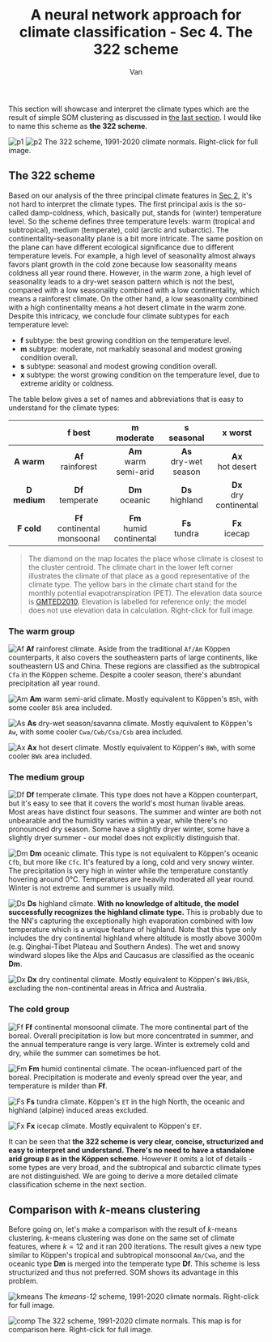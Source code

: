 ﻿---
layout: post
title: A neural network approach for climate classification - Sec 4. The 322 scheme
author: Van
category: climate
---

This section will showcase and interpret the climate types which are the result of simple SOM clustering as discussed in [the last section](https://peace-van.github.io/climate/2023/11/12/sec3.html). I would like to name this scheme as **the 322 scheme**.

![p1](/assets/NN4/globe.png)
![p2](/assets/NN4/legend.png)
The 322 scheme, 1991-2020 climate normals. Right-click for full image.   

## The 322 scheme

Based on our analysis of the three principal climate features in [Sec 2](https://peace-van.github.io/climate/2023/11/11/sec2.html), it's not hard to interpret the climate types. The first principal axis is the so-called damp-coldness, which, basically put, stands for (winter) temperature level. So the scheme defines three temperature levels: warm (tropical and subtropical), medium (temperate), cold (arctic and subarctic). The continentality-seasonality plane is a bit more intricate. The same position on the plane can have different ecological significance due to different temperature levels. For example, a high level of seasonality almost always favors plant growth in the cold zone because low seasonality means coldness all year round there. However, in the warm zone, a high level of seasonality leads to a dry-wet season pattern which is not the best, compared with a low seasonality combined with a low continentality, which means a rainforest climate. On the other hand, a low seasonality combined with a high continentality means a hot desert climate in the warm zone. Despite this intricacy, we conclude four climate subtypes for each temperature level:

- **f** subtype: the best growing condition on the temperature level.   
- **m** subtype: moderate, not markably seasonal and modest growing condition overall.   
- **s** subtype: seasonal and modest growing condition overall.   
- **x** subtype: the worst growing condition on the temperature level, due to extreme aridity or coldness.

The table below gives a set of names and abbreviations that is easy to understand for the climate types: 

|              |          **f best**          |      **m moderate**      |     **s seasonal**    |       **x worst**      |
|:------------:|:----------------------------:|:------------------------:|:---------------------:|:----------------------:|
|  **A warm**  |       **Af**<br>rainforest      |   **Am**<br>warm semi-arid  | **As**<br>dry-wet season |    **Ax**<br>hot desert   |
| **D medium** |       **Df**<br>temperate       |      **Dm**<br>oceanic      |    **Ds**<br>highland    | **Dx**<br>dry continental |
|  **F cold**  | **Ff**<br>continental monsoonal | **Fm**<br>humid continental |     **Fs**<br>tundra     |      **Fx**<br>icecap     |

> The diamond on the map locates the place whose climate is closest to the cluster centroid. The climate chart in the lower left corner illustrates the climate of that place as a good representative of the climate type. The yellow bars in the climate chart stand for the monthly potential evapotranspiration (PET). The elevation data source is [GMTED2010](https://www.usgs.gov/centers/eros/science/usgs-eros-archive-digital-elevation-global-multi-resolution-terrain-elevation). Elevation is labelled for reference only; the model does not use elevation data in calculation. Right-click for full image.   

### The warm group

![Af](/assets/NN4/Af__.png)
**Af** rainforest climate. Aside from the traditional `Af/Am` Köppen counterparts, it also covers the southeastern parts of large continents, like southeastern US and China. These regions are classified as the subtropical `Cfa` in the Köppen scheme. Despite a cooler season, there's abundant precipitation all year round.    

![Am](/assets/NN4/Am__.png)
**Am** warm semi-arid climate. Mostly equivalent to Köppen's `BSh`, with some cooler `BSk` area included.    

![As](/assets/NN4/As__.png)
**As** dry-wet season/savanna climate. Mostly equivalent to Köppen's `Aw`, with some cooler `Cwa/Cwb/Csa/Csb` area included.    

![Ax](/assets/NN4/Ax__.png)
**Ax** hot desert climate. Mostly equivalent to Köppen's `BWh`, with some cooler `BWk` area included.    

### The medium group

![Df](/assets/NN4/Df__.png)
**Df** temperate climate. This type does not have a Köppen counterpart, but it's easy to see that it covers the world's most human livable areas. Most areas have distinct four seasons. The summer and winter are both not unbearable and the humidity varies within a year, while there's no pronounced dry season. Some have a slightly dryer winter, some have a slightly dryer summer - our model does not explicitly distinguish that.      

![Dm](/assets/NN4/Dm__.png)
**Dm** oceanic climate. This type is not equivalent to Köppen's oceanic `Cfb`, but more like `Cfc`. It's featured by a long, cold and very snowy winter. The precipitation is very high in winter while the temperature constantly hovering around 0°C. Temperatures are heavily moderated all year round. Winter is not extreme and summer is usually mild.   

![Ds](/assets/NN4/Ds__.png)
**Ds** highland climate. **With no knowledge of altitude, the model successfully recognizes the highland climate type.** This is probably due to the NN's capturing the exceptionally high evaporation combined with low temperature which is a unique feature of highland. Note that this type only includes the dry continental highland where altitude is mostly above 3000m (e.g. Qinghai-Tibet Plateau and Southern Andes). The wet and snowy windward slopes like the Alps and Caucasus are classified as the oceanic **Dm**.

![Dx](/assets/NN4/Dx__.png)
**Dx** dry continental climate. Mostly equivalent to Köppen's `BWk/BSk`, excluding the non-continental areas in Africa and Australia. 

### The cold group

![Ff](/assets/NN4/Ff__.png)
**Ff** continental monsoonal climate. The more continental part of the boreal. Overall precipitation is low but more concentrated in summer, and the annual temperature range is very large. Winter is extremely cold and dry, while the summer can sometimes be hot.

 ![Fm](/assets/NN4/Fm__.png)
**Fm** humid continental climate. The ocean-influenced part of the boreal. Precipitation is moderate and evenly spread over the year, and temperature is milder than **Ff**.

 ![Fs](/assets/NN4/Fs__.png)
**Fs** tundra climate. Köppen's `ET` in the high North, the oceanic and highland (alpine) induced areas excluded.

 ![Fx](/assets/NN4/Fx__.png)
**Fx** icecap climate. Mostly equivalent to Köppen's `EF`.

It can be seen that **the 322 scheme is very clear, concise, structurized and easy to interpret and understand. There's no need to have a standalone arid group `B` as in the Köppen scheme.** However it omits a lot of details - some types are very broad, and the subtropical and subarctic climate types are not distinguished. We are going to derive a more detailed climate classification scheme in the next section.   

## Comparison with $k$-means clustering

Before going on, let's make a comparison with the result of $k$-means clustering. $k$-means clustering was done on the same set of climate features, where $k=12$ and it ran 200 iterations. The result gives a new type similar to Köppen's tropical and subtropical monsoonal `Am/Cwa`, and the oceanic type **Dm** is merged into the temperate type **Df**. This scheme is less structurized and thus not preferred. SOM shows its advantage in this problem.   

![kmeans](/assets/NN4/kmeans12.png)
The *kmeans-12* scheme, 1991-2020 climate normals. Right-click for full image.   

![comp](/assets/NN4/comp.png)
The 322 scheme, 1991-2020 climate normals. This map is for comparison here. Right-click for full image.
